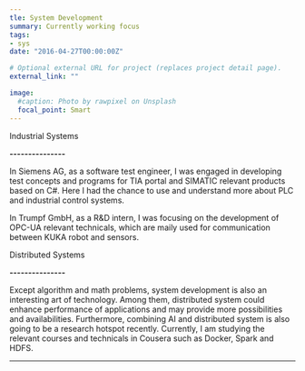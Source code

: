 ```yaml
---
tle: System Development
summary: Currently working focus
tags:
- sys
date: "2016-04-27T00:00:00Z"

# Optional external URL for project (replaces project detail page).
external_link: ""

image:
  #caption: Photo by rawpixel on Unsplash
  focal_point: Smart
---
```


Industrial Systems

**---------------**

In Siemens AG, as a software test engineer, I was engaged in developing test concepts and programs for TIA portal and SIMATIC relevant products based on C#. Here I had the chance to use and understand more about PLC and industrial control systems.

In Trumpf GmbH, as a R&D intern, I was focusing on the development of OPC-UA relevant technicals, which are maily used for communication between KUKA robot and sensors.

Distributed Systems

**---------------**

Except algorithm and math problems, system development is also an interesting art of technology. Among them, distributed system could enhance performance of applications and may provide more possibilities and availabilities. Furthermore, combining AI and distributed system is also going to be a research hotspot recently. Currently, I am studying the relevant courses and technicals in Cousera such as Docker, Spark and HDFS. 

***

